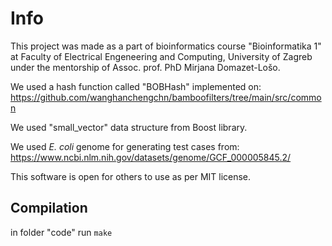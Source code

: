 # Info
This project was made as a part of bioinformatics course "Bioinformatika 1" at Faculty of Electrical Engeneering and Computing, University of Zagreb
under the mentorship of Assoc. prof. PhD Mirjana Domazet-Lošo.

We used a hash function called "BOBHash" implemented on: https://github.com/wanghanchengchn/bamboofilters/tree/main/src/common

We used "small_vector" data structure from Boost library.

We used *E. coli* genome for generating test cases from: https://www.ncbi.nlm.nih.gov/datasets/genome/GCF_000005845.2/

This software is open for others to use as per MIT license.

## Compilation
in folder "code" run ```make```
